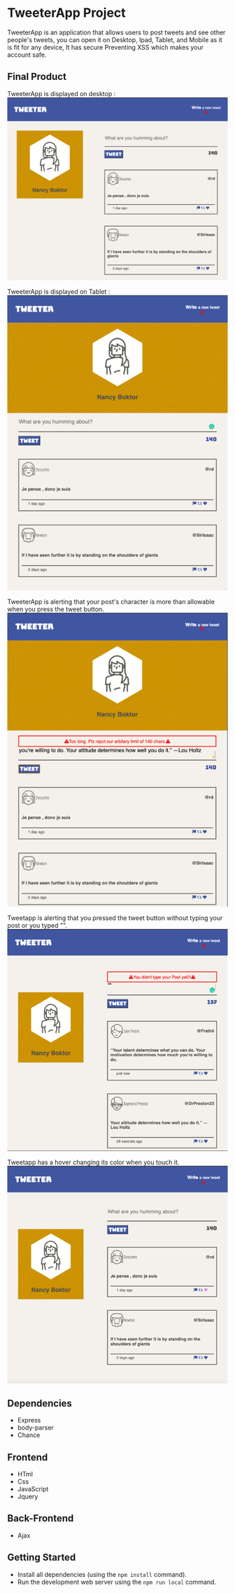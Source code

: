 # TweeterApp Project

TweeterApp is an application that allows users to post tweets and see other people's tweets,
you can open it on Desktop, Ipad, Tablet, and Mobile as it is fit for any device,
It has secure Preventing XSS which makes your account safe.

## Final Product

TweeterApp is displayed on desktop :
!["Tweetapp_desktop"](https://github.com/NancyBoktor/tweeter/blob/master/docs/Tweetapp_desktop.png?raw=true)

TweeterApp is displayed on Tablet :
!["Tweetapp_tablet"](https://github.com/NancyBoktor/tweeter/blob/master/docs/Tweetapp_tablet.png?raw=true)

TweeterApp is alerting that your post's character is more than allowable 
when you press the tweet button.
!["Tweetapp_maxCharcterAlert"](https://github.com/NancyBoktor/tweeter/blob/master/docs/Tweetapp_maxCharcterAlert.png?raw=true)

Tweetapp is alerting that you pressed the tweet button without typing your post or you typed "".
!["Tweetapp_emptyTextAlert"](https://github.com/NancyBoktor/tweeter/blob/master/docs/Tweetapp_emptyTextAlert.png?raw=true)

Tweetapp has a hover changing its color when you touch it.
!["Tweeapp_hover"](https://github.com/NancyBoktor/tweeter/blob/master/docs/Tweetapp_hover.png?raw=true)

## Dependencies

- Express
- body-parser
- Chance

## Frontend

- HTml
- Css
- JavaScript
- Jquery

## Back-Frontend

- Ajax

## Getting Started

- Install all dependencies (using the `npm install` command).
- Run the development web server using the `npm run local` command.
